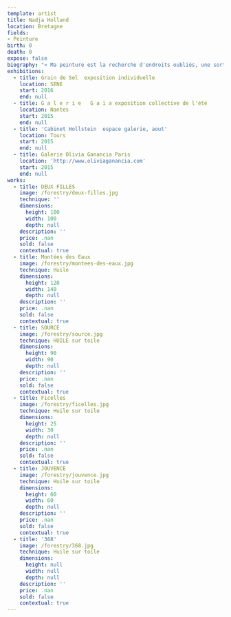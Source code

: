 ```yaml
---
template: artist
title: Nadja Holland
location: Bretagne
fields:
- Peinture
birth: 0
death: 0
expose: false
biography: "« Ma peinture est la recherche d'endroits oubliés, une sorte de mémoire émotionnelle où une couleur raconte une histoire, où une forme réveille un souvenir. Dans mon travail actuel, les silhouettes, connues ou inconnues, jouent un rôle important. Elles racontent une histoire. La forme, le corps sans détail superflu estompe l'espace, le connu et l'inconnu pour le spectateur. Dans ce théâtre d'ombre, une histoire universelle se raconte. »\n Ma peinture parle des fragments, des superpositions, des effacements.C’est comme des couches de terre, placé l’une sur l’autre.\nC’est ce crée ma réalité. Des superpositions….\n Nous sommes des êtres avec une histoire. Mais cette histoire n’est pas la même aujourd’hui, comme hier...\n\nEXPOSITIONS\n\n2016\t\tLes journées européennes des métiers d’art \n2016                Grain de Sel,  56 Séné, exposition individuelle, peinture\n2015                Juillet – septembre Galerie Olivia Ganancia PARIS, exposition collective, peinture\n2015                Juillet Galerie Gaïa NANTES, exposition collective, peinture\n2015\t\tLes journées européennes des métiers d’art \n2015\t\t «\_Transition\_» galerie Arts Pluriels devient galerie Gaïa, Nantes, mars 2015, peintures\n2014\t\tCabinet Hollstein TOURS, espace galerie, juillet/aout, peinture\n2014\t\t28 mai au 1 juin Puls’Art  LE MANS, Salon de peinture contemporaine\n2014 \t\tLes journées européennes des métiers d’art \n2013\t\tMoulin de Pen Castel, ARZON peintures\n2011\t\tJournée des peintres, le Gorvello\n2010\t\tBoîte à Modeler de Gaël Gicquiaud, expo peinture \n2008\t\tSalon de peintures à Lorient\n2007\t\tSalon de peinture dans le Palais des Arts, Vannes\n\t\t        Exposition   La Clinique du Golfe \n2005\t\tGalerie L’oiseau rare - Vannes, Peintures\n2002\t\tL´Espace Châteauneuf, Tours\n\n2000\t\tTrace to the past“ - Museum Kirsten Kjaers – Symposium au Danemark, Sculpture \n1999\t\tGalerie Tersaeus - Stockholm, Suède - Peintures\n1998\t\tMusée de Kirsten Kjaers au Danemark - Peintures\n1994\t\tGalerie Rose, Hambourg \n\nRESIDENCES :\n\n2014 \t\tRésidence d’artistes, ATELIERS DE LA MORINERIE, Saint Pierre de Corps, TOURS \n2004\t\tRésidence d’artistes ARTRES, Israël\n1999\t\tSummer academy HAW Hambourg, Avid Petterson peintre de Bergen, Norvège \n1999\t\tRésidence et expo Musée de Kirsten Kjaers - Danemark \n1993\t\t3 mois en Israël\_: rencontre Yakov Dorchin, Sculpteur et peintre\n1988\t\tRésidence chez Ake W. Andersson peintre Mora Kvarn, Suède\n\n\nETUDES\n\n1990-1995\tÉcole Arts appliqués Hambourg, BAC +4 Allemagne\n1994-1995\tEcole des Beaux Arts Stockholm, Suède \n2015 2016 2017 Enseignante dessin à l’ESMA école supérieur des arts appliques NANTES\n\nFrançais, allemand, anglais et suédois\n\nCollections privées en Allemagne, Suède, Etats Unies, Israël et France"
exhibitions:
  - title: Grain de Sel  exposition individuelle
    location: SENE
    start: 2016
    end: null
  - title: G a l e r i e   G a ï a exposition collective de l'été
    location: Nantes
    start: 2015
    end: null
  - title: 'Cabinet Hollstein  espace galerie, aout'
    location: Tours
    start: 2015
    end: null
  - title: Galerie Olivia Ganancia Paris
    location: 'http://www.oliviaganancia.com'
    start: 2015
    end: null
works:
  - title: DEUX FILLES
    image: /forestry/deux-filles.jpg
    technique: ''
    dimensions:
      height: 100
      width: 100
      depth: null
    description: ''
    price: .nan
    sold: false
    contextual: true
  - title: Montées des Eaux
    image: /forestry/montees-des-eaux.jpg
    technique: Huile
    dimensions:
      height: 120
      width: 140
      depth: null
    description: ''
    price: .nan
    sold: false
    contextual: true
  - title: SOURCE
    image: /forestry/source.jpg
    technique: HUILE sur toile
    dimensions:
      height: 90
      width: 90
      depth: null
    description: ''
    price: .nan
    sold: false
    contextual: true
  - title: Ficelles
    image: /forestry/ficelles.jpg
    technique: Huile sur toile
    dimensions:
      height: 25
      width: 30
      depth: null
    description: ''
    price: .nan
    sold: false
    contextual: true
  - title: JOUVENCE
    image: /forestry/jouvence.jpg
    technique: Huile sur toile
    dimensions:
      height: 60
      width: 60
      depth: null
    description: ''
    price: .nan
    sold: false
    contextual: true
  - title: '368'
    image: /forestry/368.jpg
    technique: Huile sur toile
    dimensions:
      height: null
      width: null
      depth: null
    description: ''
    price: .nan
    sold: false
    contextual: true
---
```


